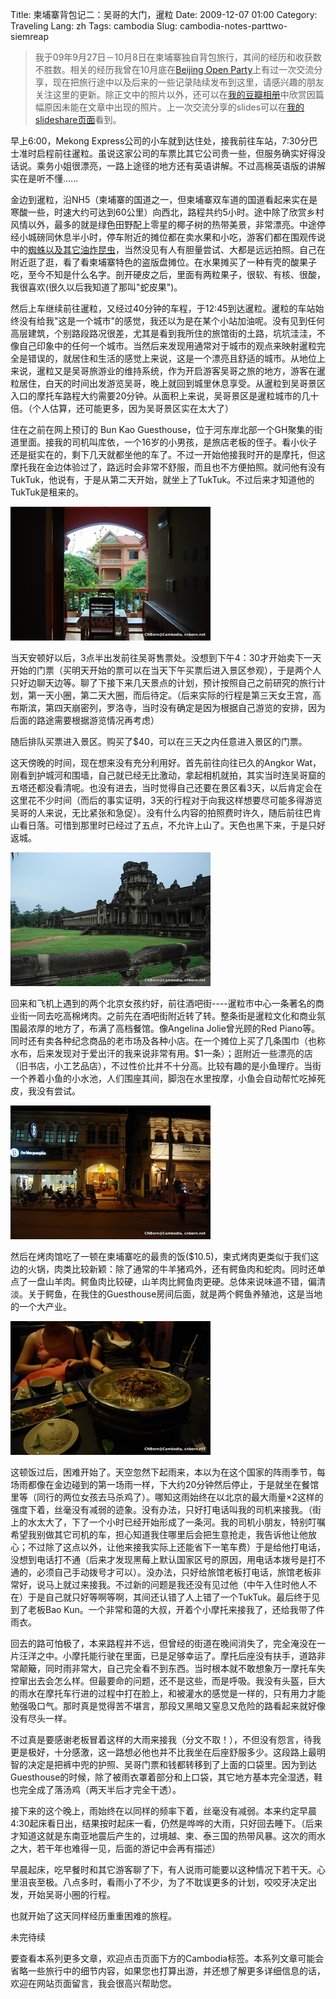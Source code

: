 Title: 柬埔寨背包记二：吴哥的大门，暹粒
Date: 2009-12-07 01:00
Category: Traveling
Lang: zh
Tags: cambodia
Slug: cambodia-notes-parttwo-siemreap


>我于09年9月27日－10月8日在柬埔寨独自背包旅行，其间的经历和收获数不胜数。相关的经历我曾在10月底在[Beijing Open Party](http://www.beijing-open-party.org)上有过一次交流分享，现在把旅行途中以及后来的一些记录陆续发布到这里，请感兴趣的朋友关注这里的更新。除正文中的照片以外，还可以在[我的豆瓣相册](http://www.douban.com/photos/album/20098136/)中欣赏因篇幅原因未能在文章中出现的照片。上一次交流分享的slides可以在[我的slideshare页面](http://www.slideshare.net/CNBorn)看到。

早上6:00，Mekong Express公司的小车就到达住处，接我前往车站，7:30分巴士准时启程前往暹粒。虽说这家公司的车票比其它公司贵一些，但服务确实好得没话说。乘务小姐很漂亮，一路上途径的地方还有英语讲解。不过高棉英语版的讲解实在是听不懂......

金边到暹粒，沿NH5（柬埔寨的国道之一，但柬埔寨双车道的国道看起来实在是寒酸一些，时速大约可达到60公里）向西北，路程共约5小时。途中除了欣赏乡村风情以外，最多的就是绿色田野配上零星的椰子树的热带美景，非常漂亮。中途停经小城磅同休息半小时，停车附近的摊位都在卖水果和小吃，游客们都在围观传说中的[蜘蛛以及其它油炸昆虫](images/travel/cambodia/29-friedinsects_kampongthom-thumb-320x214-19.jpg)，当然没见有人有胆量尝试、大都是远远拍照。自己在附近逛了逛，看了看柬埔寨特色的盗版盘摊位。在水果摊买了一种有壳的酸果子吃，至今不知是什么名字。剖开硬皮之后，里面有两粒果子，很软、有核、很酸，我很喜欢(很久以后我知道了那叫"蛇皮果")。

然后上车继续前往暹粒，又经过40分钟的车程，于12:45到达暹粒。暹粒的车站始终没有给我"这是一个城市"的感觉，我还以为是在某个小站加油呢。没有见到任何高层建筑，个别路段路况很差，尤其是看到我所住的旅馆街的土路，坑坑洼洼，不像自己印象中的任何一个城市。当然后来发现用通常对于城市的观点来映射暹粒完全是错误的，就居住和生活的感觉上来说，这是一个漂亮且舒适的城市。从地位上来说，暹粒又是吴哥旅游业的维持系统，作为开启游客吴哥之旅的地方，游客在暹粒居住，白天的时间出发游览吴哥，晚上就回到城里休息享受。从暹粒到吴哥景区入口的摩托车路程大约需要20分钟。从面积上来说，吴哥景区是暹粒城市的几十倍。（个人估算，还可能更多，因为吴哥景区实在太大了）

住在之前在网上预订的 Bun Kao Guesthouse，位于河东岸北部一个GH聚集的街道里面。接我的司机叫库依，一个16岁的小男孩，是旅店老板的侄子。看小伙子还是挺实在的，剩下几天就都坐他的车了。不过一开始他接我时开的是摩托，但这摩托我在金边体验过了，路远时会非常不舒服，而且也不方便拍照。就问他有没有TukTuk，他说有，于是从第二天开始，就坐上了TukTuk。不过后来才知道他的TukTuk是租来的。

![](images/travel/cambodia/21-baokunguesthouse_siemreap-thumb-320x214-18.jpg)

当天安顿好以后，3点半出发前往吴哥售票处。没想到下午4：30才开始卖下一天开始的门票（买明天开始的票可以在当天下午买票后进入景区参观），于是两个人只好边聊天边等。聊了下接下来几天景点的计划，预计按照自己之前研究的旅行计划，第一天小圈，第二天大圈，而后待定。（后来实际的行程是第三天女王宫，高布斯滨，第四天崩密列，罗洛寺，当时没有确定是因为根据自己游览的安排，因为后面的路途需要根据游览情况再考虑）

随后排队买票进入景区。购买了$40，可以在三天之内任意进入景区的门票。

这天傍晚的时间，现在想来没有充分利用好。首先前往向往已久的Angkor
Wat，刚看到护城河和围墙，自己就已经无比激动，拿起相机就拍，其实当时连吴哥窟的五塔还都没看清呢。也没有进去，当时觉得自己还要在景区看3天，以后肯定会在这里花不少时间（而后的事实证明，3天的行程对于向我这样想要尽可能多得游览吴哥的人来说，无比紧张和急促）。没有什么内容的拍照费时许久，随后前往巴肯山看日落。可惜到那里时已经过了五点，不允许上山了。天色也黑下来，于是只好返城。

![](images/travel/cambodia/23-angkorwat_firstsight_siemreap-thumb-320x214-16.jpg)

回来和飞机上遇到的两个北京女孩约好，前往酒吧街----暹粒市中心一条著名的商业街一同去吃高棉烤肉。之前先在酒吧街附近转了转。整条街是暹粒文化和商业氛围最浓厚的地方了，布满了高档餐馆。像Angelina Jolie曾光顾的Red Piano等。同时还有卖各种纪念商品的老市场及各种小店。在一个摊位上买了几条围巾（也称水布，后来发现对于爱出汗的我来说非常有用。$1一条）；逛附近一些漂亮的店（旧书店，小工艺品店），不过性价比并不十分高。比较有趣的是小鱼理疗。当街一个养着小鱼的小水池，人们围座其间，脚泡在水里按摩，小鱼会自动帮忙吃掉死皮，我没有尝试。

![](images/travel/cambodia/25-barstreet_siemreap-thumb-320x214-20.jpg)

然后在烤肉馆吃了一顿在柬埔寨吃的最贵的饭($10.5)，柬式烤肉更类似于我们这边的火锅，肉类比较新颖：除了通常的牛羊猪鸡外，还有鳄鱼肉和蛇肉。同时还单点了一盘山羊肉。鳄鱼肉比较硬，山羊肉比鳄鱼肉更硬。总体来说味道不错，偏清淡。关于鳄鱼，在我住的Guesthouse房间后面，就是两个鳄鱼养殖池，这是当地的一个大产业。

![](images/travel/cambodia/27-khmerbarbecue_siemreap-thumb-320x214-17.jpg)

这顿饭过后，困难开始了。天空忽然下起雨来，本以为在这个国家的阵雨季节，每场雨都像在金边碰到的第一场雨一样，下大约20分钟然后停止，于是就坐在餐馆里等（同行的两位女孩去马杀鸡了）。哪知这雨始终在以北京的最大雨量×2这样的强度下着，丝毫没有减弱的迹象。没有办法，只好打电话叫我的司机来接我。（街上的水太大了，下了一个小时已经开始形成了一条河。我的司机小朋友，特别叮嘱希望我别做其它司机的车，担心知道我住哪里后会把生意抢走，我告诉他让他放心；不过除了这点以外，让他来接我实际上还能省下一笔车费）于是给他打电话，没想到电话打不通（后来才发现黑莓上默认国家区号的原因，用电话本拨号是打不通的，必须自己手动拨号才可以）。没办法，只好给旅馆老板打电话，旅馆老板非常好，说马上就过来接我。不过新的问题是我还没有见过他（中午入住时他人不在）于是自己就只好等啊等啊，其间还认错了人上错了一个TukTuk。最后终于见到了老板Bao Kun。一个非常和蔼的大叔，开着个小摩托来接我了，还给我带了件雨衣。

回去的路可怕极了，本来路程并不远，但曾经的街道在晚间消失了，完全淹没在一片汪洋之中。小摩托能行驶在里面，已是足够幸运了。摩托后座没有扶手，道路非常颠簸，同时雨非常大，自己完全看不到东西。当时根本就不敢想象万一摩托车失控窜出去会怎么样。但最要命的问题，还不是这些，而是呼吸。我没有头盔，巨大的雨水在摩托车行进的过程中打在脸上，和被灌水的感觉是一样的，只有用力才能勉强吸口气。那时真是觉得苦不堪言，那段又黑暗又窒息又危险的路看起来就好像没有尽头一样。

不过真是要感谢老板冒着这样的大雨来接我（分文不取！），不但没有怨言，待我更是极好，十分感激，这一路想必他也并不比我坐在后座舒服多少。这段路上最明智的决定是把裤中兜的护照、吴哥门票和钱都转移到了上面的口袋里。因为到达Guesthouse的时候，除了被雨衣罩着部分和上口袋，其它地方基本完全湿透，鞋也完全成了落汤鸡（两天半后才完全干透）。

接下来的这个晚上，雨始终在以同样的频率下着，丝毫没有减弱。本来约定早晨4:30起床看日出，结果按时起床一看，仍然是哗哗的大雨，只好回去睡下。（后来才知道这就是东南亚地震后产生的，过境越、柬、泰三国的热带风暴。这次的雨水之大，若干年也难得一见，后面的游记中会再有描述）

早晨起床，吃早餐时和其它游客聊了下，有人说雨可能要以这种情况下若干天。心里沮丧至极。八点多时，看雨小了不少，为了不耽误更多的计划，咬咬牙决定出发，开始吴哥小圈的行程。

也就开始了这天同样经历重重困难的旅程。

未完待续

要查看本系列更多文章，欢迎点击页面下方的Cambodia标签。本系列文章可能会省略一些旅行中的细节内容，如果您也打算出游，并还想了解更多详细信息的话，欢迎在网站页面留言，我会很高兴帮助您。

